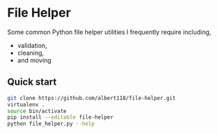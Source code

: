 # File Helper

Some common Python file helper utilities I frequently require including,

- validation,
- cleaning,
- and moving

## Quick start

```sh
git clone https://github.com/albert118/file-helper.git
virtualenv .
source bin/activate
pip install --editable file-helper
python file_helper.py --help
```
